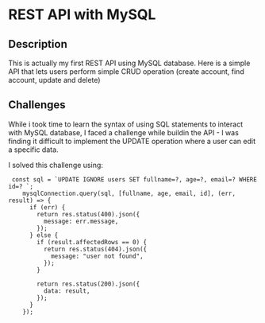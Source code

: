 # REST API with MySQL

## Description

This is actually my first REST API using MySQL database. Here is a simple API that lets users perform simple CRUD operation (create account, find account, update and delete)

## Challenges

While i took time to learn the syntax of using SQL statements to interact with MySQL database, I faced a challenge while buildin the API - I was finding it difficult to implement the UPDATE operation where a user can edit a specific data.

I solved this challenge using:

```
 const sql = `UPDATE IGNORE users SET fullname=?, age=?, email=? WHERE id=? `;
    mysqlConnection.query(sql, [fullname, age, email, id], (err, result) => {
      if (err) {
        return res.status(400).json({
          message: err.message,
        });
      } else {
        if (result.affectedRows == 0) {
          return res.status(404).json({
            message: "user not found",
          });
        }

        return res.status(200).json({
          data: result,
        });
      }
    });
```
